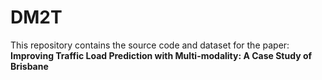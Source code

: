 # DM2T
This repository contains the source code and dataset for the paper: **Improving Traffic Load Prediction with Multi-modality: A Case Study of Brisbane**
